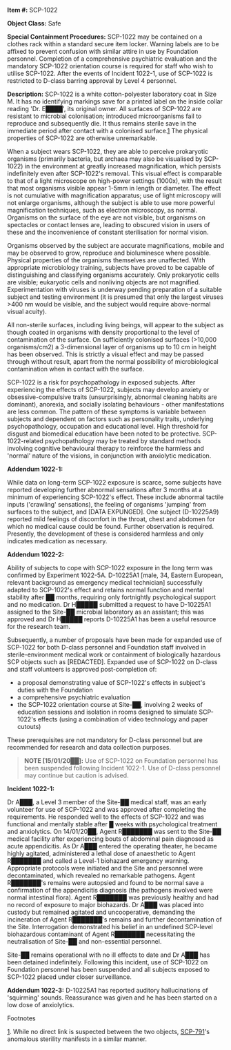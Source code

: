 **Item #:** SCP-1022

**Object Class:** Safe

**Special Containment Procedures:** SCP-1022 may be contained on a clothes rack within a standard secure item locker. Warning labels are to be affixed to prevent confusion with similar attire in use by Foundation personnel. Completion of a comprehensive psychiatric evaluation and the mandatory SCP-1022 orientation course is required for staff who wish to utilise SCP-1022. After the events of Incident 1022-1, use of SCP-1022 is restricted to D-class barring approval by Level 4 personnel.

**Description:** SCP-1022 is a white cotton-polyester laboratory coat in Size M. It has no identifying markings save for a printed label on the inside collar reading 'Dr. E████', its original owner. All surfaces of SCP-1022 are resistant to microbial colonisation; introduced microorganisms fail to reproduce and subsequently die. It thus remains sterile save in the immediate period after contact with a colonised surface.[1](javascript:;) The physical properties of SCP-1022 are otherwise unremarkable.

When a subject wears SCP-1022, they are able to perceive prokaryotic organisms (primarily bacteria, but archaea may also be visualised by SCP-1022) in the environment at greatly increased magnification, which persists indefinitely even after SCP-1022's removal. This visual effect is comparable to that of a light microscope on high-power settings (1000x), with the result that most organisms visible appear 1-5mm in length or diameter. The effect is not cumulative with magnification apparatus; use of light microscopy will not enlarge organisms, although the subject is able to use more powerful magnification techniques, such as electron microscopy, as normal. Organisms on the surface of the eye are not visible, but organisms on spectacles or contact lenses are, leading to obscured vision in users of these and the inconvenience of constant sterilisation for normal vision.

Organisms observed by the subject are accurate magnifications, mobile and may be observed to grow, reproduce and bioluminesce where possible. Physical properties of the organisms themselves are unaffected. With appropriate microbiology training, subjects have proved to be capable of distinguishing and classifying organisms accurately. Only prokaryotic cells are visible; eukaryotic cells and nonliving objects are not magnified. Experimentation with viruses is underway pending preparation of a suitable subject and testing environment (it is presumed that only the largest viruses >400 nm would be visible, and the subject would require above-normal visual acuity).

All non-sterile surfaces, including living beings, will appear to the subject as though coated in organisms with density proportional to the level of contamination of the surface. On sufficiently colonised surfaces (>10,000 organisms/cm2) a 3-dimensional layer of organisms up to 10 cm in height has been observed. This is strictly a visual effect and may be passed through without result, apart from the normal possibility of microbiological contamination when in contact with the surface.

SCP-1022 is a risk for psychopathology in exposed subjects. After experiencing the effects of SCP-1022, subjects may develop anxiety or obsessive-compulsive traits (unsurprisingly, abnormal cleaning habits are dominant), anorexia, and socially isolating behaviours - other manifestations are less common. The pattern of these symptoms is variable between subjects and dependent on factors such as personality traits, underlying psychopathology, occupation and educational level. High threshold for disgust and biomedical education have been noted to be protective. SCP-1022-related psychopathology may be treated by standard methods involving cognitive behavioural therapy to reinforce the harmless and 'normal' nature of the visions, in conjunction with anxiolytic medication.

**Addendum 1022-1:**

While data on long-term SCP-1022 exposure is scarce, some subjects have reported developing further abnormal sensations after 3 months at a minimum of experiencing SCP-1022's effect. These include abnormal tactile inputs ('crawling' sensations), the feeling of organisms 'jumping' from surfaces to the subject, and \[DATA EXPUNGED\]. One subject (D-10225A9) reported mild feelings of discomfort in the throat, chest and abdomen for which no medical cause could be found. Further observation is required. Presently, the development of these is considered harmless and only indicates medication as necessary.

**Addendum 1022-2:**

Ability of subjects to cope with SCP-1022 exposure in the long term was confirmed by Experiment 1022-5A. D-10225A1 \[male, 34, Eastern European, relevant background as emergency medical technician\] successfully adapted to SCP-1022's effect and retains normal function and mental stability after ██ months, requiring only fortnightly psychological support and no medication. Dr H█████ submitted a request to have D-10225A1 assigned to the Site-██ microbial laboratory as an assistant; this was approved and Dr H█████ reports D-10225A1 has been a useful resource for the research team.

Subsequently, a number of proposals have been made for expanded use of SCP-1022 for both D-class personnel and Foundation staff involved in sterile-environment medical work or containment of biologically hazardous SCP objects such as \[REDACTED\]. Expanded use of SCP-1022 on D-class and staff volunteers is approved post-completion of:

*   a proposal demonstrating value of SCP-1022's effects in subject's duties with the Foundation
*   a comprehensive psychiatric evaluation
*   the SCP-1022 orientation course at Site-██, involving 2 weeks of education sessions and isolation in rooms designed to simulate SCP-1022's effects (using a combination of video technology and paper cutouts)

These prerequisites are not mandatory for D-class personnel but are recommended for research and data collection purposes.

> **NOTE \[15/01/20██\]:** Use of SCP-1022 on Foundation personnel has been suspended following Incident 1022-1. Use of D-class personnel may continue but caution is advised.

**Incident 1022-1:**

Dr A███, a Level 3 member of the Site-██ medical staff, was an early volunteer for use of SCP-1022 and was approved after completing the requirements. He responded well to the effects of SCP-1022 and was functional and mentally stable after █ weeks with psychological treatment and anxiolytics. On 14/01/20██, Agent R███████ was sent to the Site-██ medical facility after experiencing bouts of abdominal pain diagnosed as acute appendicitis. As Dr A███ entered the operating theater, he became highly agitated, administered a lethal dose of anaesthetic to Agent R███████ and called a Level-1 biohazard emergency warning. Appropriate protocols were initiated and the Site and personnel were decontaminated, which revealed no remarkable pathogens. Agent R███████'s remains were autopsied and found to be normal save a confirmation of the appendicitis diagnosis (the pathogens involved were normal intestinal flora). Agent R███████ was previously healthy and had no record of exposure to major biohazards. Dr A███ was placed into custody but remained agitated and uncooperative, demanding the incineration of Agent R███████'s remains and further decontamination of the Site. Interrogation demonstrated his belief in an undefined SCP-level biohazardous contaminant of Agent R███████ necessitating the neutralisation of Site-██ and non-essential personnel.

Site-██ remains operational with no ill effects to date and Dr A███ has been detained indefinitely. Following this incident, use of SCP-1022 on Foundation personnel has been suspended and all subjects exposed to SCP-1022 placed under closer surveillance.

**Addendum 1022-3:** D-10225A1 has reported auditory hallucinations of 'squirming' sounds. Reassurance was given and he has been started on a low dose of anxiolytics.

Footnotes

[1](javascript:;). While no direct link is suspected between the two objects, [SCP-791](/scp-791)'s anomalous sterility manifests in a similar manner.